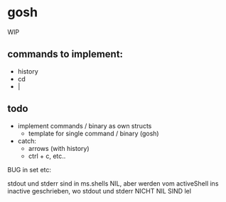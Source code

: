 # gosh
WIP 

## commands to implement:

- history
- cd
- |


## todo

- implement commands / binary as own structs
    - template for single command / binary (gosh)
- catch:
    - arrows (with history)
    - ctrl + c, etc..




BUG in set etc:

stdout und stderr sind in ms.shells NIL, aber werden vom activeShell ins inactive geschrieben, wo stdout und stderr NICHT NIL SIND lel

